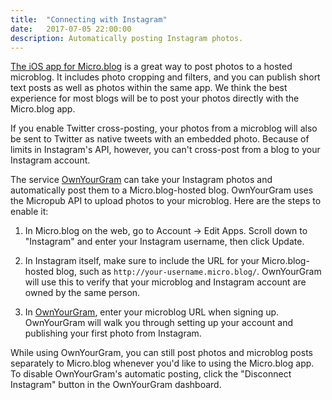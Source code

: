 ```yaml
---
title:  "Connecting with Instagram"
date:   2017-07-05 22:00:00
description: Automatically posting Instagram photos.
---
```


[The iOS app for Micro.blog](https://itunes.apple.com/us/app/micro-blog/id1253201335?ls=1&mt=8) is a great way to post photos to a hosted microblog. It includes photo cropping and filters, and you can publish short text posts as well as photos within the same app. We think the best experience for most blogs will be to post your photos directly with the Micro.blog app.

If you enable Twitter cross-posting, your photos from a microblog will also be sent to Twitter as native tweets with an embedded photo. Because of limits in Instagram's API, however, you can't cross-post from a blog to your Instagram account.

The service [OwnYourGram](https://ownyourgram.com/) can take your Instagram photos and automatically post them to a Micro.blog-hosted blog. OwnYourGram uses the Micropub API to upload photos to your microblog. Here are the steps to enable it:

1. In Micro.blog on the web, go to Account → Edit Apps. Scroll down to "Instagram" and enter your Instagram username, then click Update.

2. In Instagram itself, make sure to include the URL for your Micro.blog-hosted blog, such as `http://your-username.micro.blog/`. OwnYourGram will use this to verify that your microblog and Instagram account are owned by the same person.

3. In [OwnYourGram](https://ownyourgram.com/), enter your microblog URL when signing up. OwnYourGram will walk you through setting up your account and publishing your first photo from Instagram.

While using OwnYourGram, you can still post photos and microblog posts separately to Micro.blog whenever you'd like to using the Micro.blog app. To disable OwnYourGram's automatic posting, click the "Disconnect Instagram" button in the OwnYourGram dashboard.
